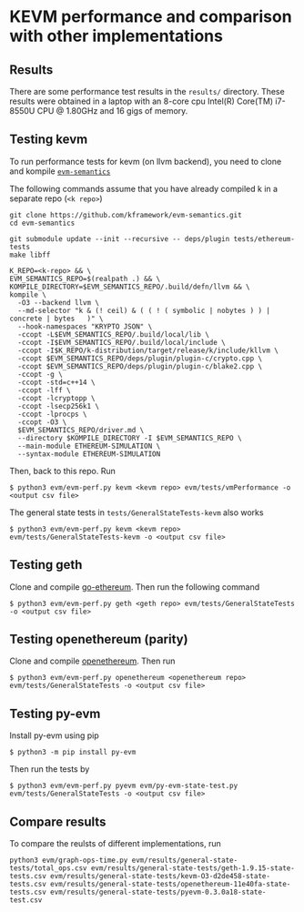# KEVM performance and comparison with other implementations

## Results

There are some performance test results in the `results/` directory.
These results were obtained in a laptop with an 8-core cpu Intel(R) Core(TM) i7-8550U CPU @ 1.80GHz
and 16 gigs of memory.

## Testing kevm

To run performance tests for kevm (on llvm backend), you need to clone and kompile [`evm-semantics`](https://github.com/kframework/evm-semantics)

The following commands assume that you have already compiled k in a separate repo (`<k repo>`)
```
git clone https://github.com/kframework/evm-semantics.git
cd evm-semantics

git submodule update --init --recursive -- deps/plugin tests/ethereum-tests
make libff

K_REPO=<k-repo> && \
EVM_SEMANTICS_REPO=$(realpath .) && \
KOMPILE_DIRECTORY=$EVM_SEMANTICS_REPO/.build/defn/llvm && \
kompile \
  -O3 --backend llvm \
  --md-selector "k & (! ceil) & ( ( ! ( symbolic | nobytes ) ) | concrete | bytes   )" \
  --hook-namespaces "KRYPTO JSON" \
  -ccopt -L$EVM_SEMANTICS_REPO/.build/local/lib \
  -ccopt -I$EVM_SEMANTICS_REPO/.build/local/include \
  -ccopt -I$K_REPO/k-distribution/target/release/k/include/kllvm \
  -ccopt $EVM_SEMANTICS_REPO/deps/plugin/plugin-c/crypto.cpp \
  -ccopt $EVM_SEMANTICS_REPO/deps/plugin/plugin-c/blake2.cpp \
  -ccopt -g \
  -ccopt -std=c++14 \
  -ccopt -lff \
  -ccopt -lcryptopp \
  -ccopt -lsecp256k1 \
  -ccopt -lprocps \
  -ccopt -O3 \
  $EVM_SEMANTICS_REPO/driver.md \
  --directory $KOMPILE_DIRECTORY -I $EVM_SEMANTICS_REPO \
  --main-module ETHEREUM-SIMULATION \
  --syntax-module ETHEREUM-SIMULATION
```

Then, back to this repo. Run
```
$ python3 evm/evm-perf.py kevm <kevm repo> evm/tests/vmPerformance -o <output csv file>
```

The general state tests in `tests/GeneralStateTests-kevm` also works
```
$ python3 evm/evm-perf.py kevm <kevm repo> evm/tests/GeneralStateTests-kevm -o <output csv file>
```

## Testing geth

Clone and compile [go-ethereum](https://github.com/ethereum/go-ethereum). Then run the following command
```
$ python3 evm/evm-perf.py geth <geth repo> evm/tests/GeneralStateTests -o <output csv file>
```

## Testing openethereum (parity)

Clone and compile [openethereum](https://github.com/openethereum/openethereum). Then run
```
$ python3 evm/evm-perf.py openethereum <openethereum repo> evm/tests/GeneralStateTests -o <output csv file>
```

## Testing py-evm

Install py-evm using pip
```
$ python3 -m pip install py-evm
```

Then run the tests by
```
$ python3 evm/evm-perf.py pyevm evm/py-evm-state-test.py evm/tests/GeneralStateTests -o <output csv file>
```

## Compare results

To compare the reulsts of different implementations, run
```
python3 evm/graph-ops-time.py evm/results/general-state-tests/total_ops.csv evm/results/general-state-tests/geth-1.9.15-state-tests.csv evm/results/general-state-tests/kevm-O3-d2de458-state-tests.csv evm/results/general-state-tests/openethereum-11e40fa-state-tests.csv evm/results/general-state-tests/pyevm-0.3.0a18-state-test.csv
```
